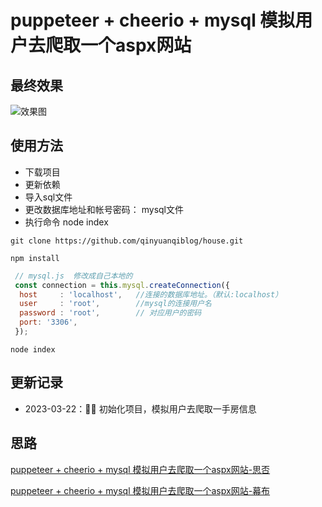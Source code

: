 # puppeteer + cheerio + mysql 模拟用户去爬取一个aspx网站

## 最终效果

![效果图](https://api2.mubu.com/v3/document_image/f6962e12-283b-47e8-831d-b29ea553c618-2331693.jpg)


## 使用方法

- 下载项目
- 更新依赖
- 导入sql文件
- 更改数据库地址和帐号密码： mysql文件
- 执行命令  node index

```shell
git clone https://github.com/qinyuanqiblog/house.git
```

```shell
npm install
```

```js
 // mysql.js  修改成自己本地的
 const connection = this.mysql.createConnection({
  host     : 'localhost',	//连接的数据库地址。（默认:localhost）
  user     : 'root',		//mysql的连接用户名
  password : 'root',		// 对应用户的密码
  port: '3306',
 });
```


```shell
node index
```

## 更新记录

* 2023-03-22：🎉🎉 初始化项目，模拟用户去爬取一手房信息

## 思路

[puppeteer + cheerio + mysql 模拟用户去爬取一个aspx网站-思否](https://segmentfault.com/a/1190000043572279)

[puppeteer + cheerio + mysql 模拟用户去爬取一个aspx网站-幕布](https://www.mubucm.com/doc/79m-i0n46rt)